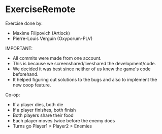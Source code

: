 # ExerciseRemote

Exercise done by:

- Maxime Filipovich (Artlock)
- Pierre-Louis Verguin (Oxyporum-PLV)

IMPORTANT:
- All commits were made from one account.
- This is because we screenshared/liveshared the development/code.
- We decided it was best since neither of us knew the game's code beforehand.
- It helped figuring out solutions to the bugs and also to implement the new coop feature.

Co-op:
- If a player dies, both die
- If a player finishes, both finish
- Both players share their food
- Each player moves twice before the enemy does
- Turns go Player1 > Player2 > Enemies
